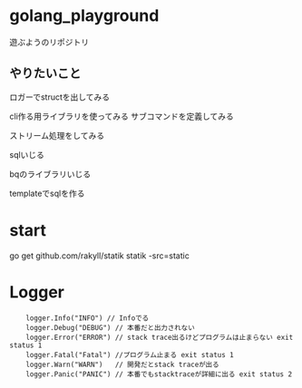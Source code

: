 # golang_playground
遊ぶようのリポジトリ

## やりたいこと
ロガーでstructを出してみる

cli作る用ライブラリを使ってみる
 サブコマンドを定義してみる

ストリーム処理をしてみる

sqlいじる

bqのライブラリいじる

templateでsqlを作る


# start
go get github.com/rakyll/statik
statik -src=static

# Logger
```
	logger.Info("INFO") // Infoでる
	logger.Debug("DEBUG") // 本番だと出力されない
	logger.Error("ERROR") // stack trace出るけどプログラムは止まらない exit status 1
	logger.Fatal("Fatal") //プログラム止まる exit status 1
	logger.Warn("WARN")   // 開発だとstack traceが出る
	logger.Panic("PANIC") // 本番でもstacktraceが詳細に出る exit status 2
```